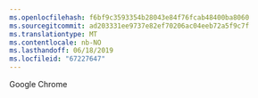 ```yaml
---
ms.openlocfilehash: f6bf9c3593354b28043e84f76fcab48400ba8060
ms.sourcegitcommit: ad203331ee9737e82ef70206ac04eeb72a5f9c7f
ms.translationtype: MT
ms.contentlocale: nb-NO
ms.lasthandoff: 06/18/2019
ms.locfileid: "67227647"
---
```

Google Chrome